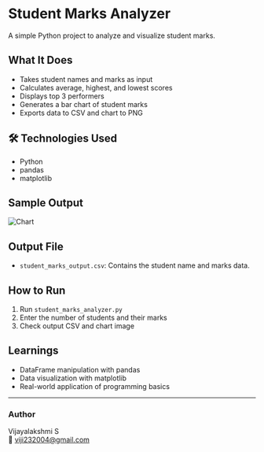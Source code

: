 # Student Marks Analyzer 

A simple Python project to analyze and visualize student marks.

##  What It Does
- Takes student names and marks as input
- Calculates average, highest, and lowest scores
- Displays top 3 performers
- Generates a bar chart of student marks
- Exports data to CSV and chart to PNG

## 🛠 Technologies Used
- Python
- pandas
- matplotlib

## Sample Output
![Chart](marks_chart.png)

##  Output File
- `student_marks_output.csv`: Contains the student name and marks data.

##  How to Run
1. Run `student_marks_analyzer.py`
2. Enter the number of students and their marks
3. Check output CSV and chart image

## Learnings
- DataFrame manipulation with pandas
- Data visualization with matplotlib
- Real-world application of programming basics

---

### Author
Vijayalakshmi S  
📧 viji232004@gmail.com
